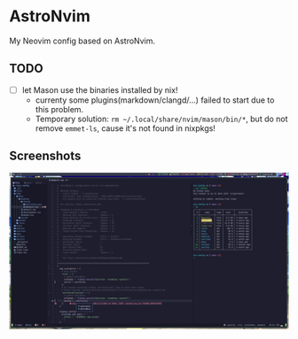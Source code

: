 # AstroNvim

My Neovim config based on AstroNvim.

## TODO

- [ ] let Mason use the binaries installed by nix!
    - currenty some plugins(markdown/clangd/...) failed to start due to this problem.
    - Temporary solution: `rm ~/.local/share/nvim/mason/bin/*`, but do not remove `emmet-ls`, cause it's not found in nixpkgs!

## Screenshots

![](/_img/astronvim_2023-07-13_00-39.webp)
